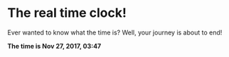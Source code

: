 # The real time clock!

Ever wanted to know what the time is? Well, your journey is about to end!

**The time is Nov 27, 2017, 03:47**